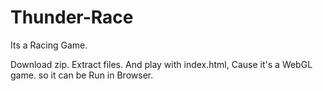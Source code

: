 # Thunder-Race
Its a Racing Game. 

Download zip. 
Extract files. 
And play with index.html, 
Cause it's  a WebGL game. so it can be Run in Browser.

